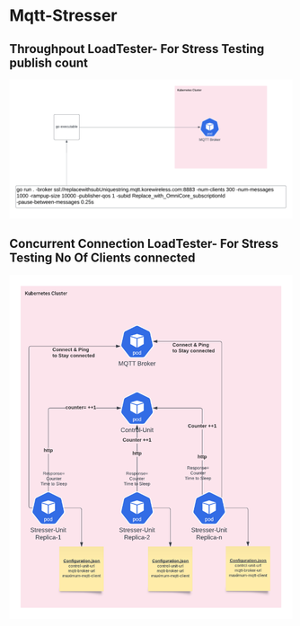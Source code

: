 ﻿# Mqtt-Stresser
## Throughpout LoadTester- For Stress Testing publish count
![Throughpout](throughpout.png "Throughpout")
## Concurrent Connection LoadTester- For Stress Testing No Of Clients connected
![Concurrent](concurrent.png "Concurrent")
